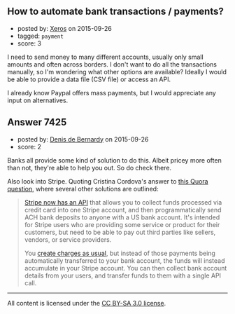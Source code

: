 ## How to automate bank transactions / payments?

- posted by: [Xeros](https://stackexchange.com/users/6984932/xeros) on 2015-09-26
- tagged: `payment`
- score: 3

<p>I need to send money to many different accounts, usually only small amounts and often across borders. I don't want to do all the transactions manually, so I'm wondering what other options are available? Ideally I would be able to provide a data file (CSV file) or access an API.</p>

<p>I already know Paypal offers mass payments, but I would appreciate any input on alternatives.</p>



## Answer 7425

- posted by: [Denis de Bernardy](https://stackexchange.com/users/182468/denis-de-bernardy) on 2015-09-26
- score: 2

<p>Banks all provide some kind of solution to do this. Albeit pricey more often than not, they're able to help you out. So do check there.</p>

<p>Also look into Stripe. Quoting Cristina Cordova's answer to <a href="https://www.quora.com/What-is-the-best-way-to-send-out-mass-payments?share=1" rel="nofollow">this Quora question</a>, where several other solutions are outlined:</p>

<blockquote>
  <p><a href="https://stripe.com/blog/send-payouts-with-stripe" rel="nofollow">Stripe now has an API</a> that
  allows you to collect funds processed via credit card into one Stripe
  account, and then programmatically send ACH bank deposits to anyone
  with a US bank account. It's intended for Stripe users who are
  providing some service or product for their customers, but need to be
  able to pay out third parties like sellers, vendors, or service
  providers.</p>
  
  <p>You <a href="https://stripe.com/docs/tutorials/charges" rel="nofollow">create charges as usual</a>, but
  instead of those payments being automatically transferred to your bank
  account, the funds will instead accumulate in your Stripe account. You
  can then collect bank account details from your users, and transfer
  funds to them with a single API call.</p>
</blockquote>




---

All content is licensed under the [CC BY-SA 3.0 license](https://creativecommons.org/licenses/by-sa/3.0/).

